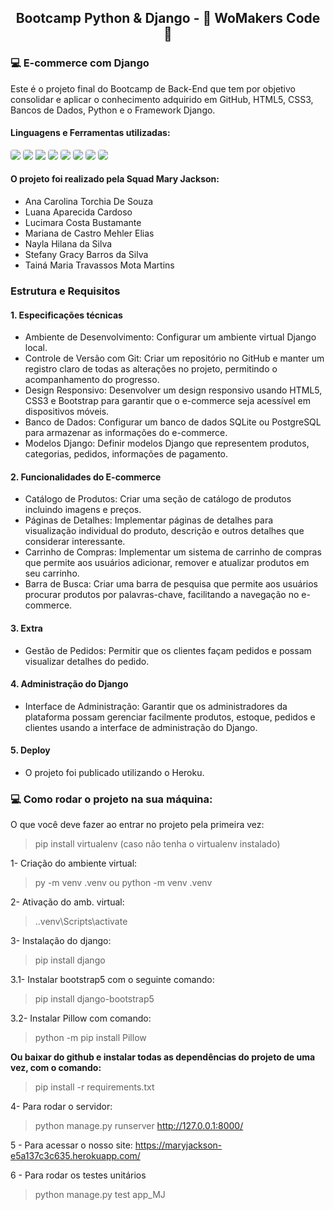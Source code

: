 <h2 style="text-align: center;">Bootcamp Python & Django - 🦋 WoMakers Code 🦋</h2>

### 💻 E-commerce com Django

Este é o projeto final do Bootcamp de Back-End que tem por objetivo consolidar e aplicar o conhecimento adquirido em GitHub, HTML5, CSS3, Bancos de Dados, Python e o Framework Django.

#### Linguagens e Ferramentas utilizadas:

<div>
<img src="https://img.shields.io/badge/Python-3776AB?style=for-the-badge&logo=python&logoColor=white" style="border-radius:4px"/>
<img src="https://img.shields.io/badge/Django-092E20?style=for-the-badge&logo=django&logoColor=white" style="border-radius:4px"/>
<img src="https://img.shields.io/badge/SQLite-07405E?style=for-the-badge&logo=sqlite&logoColor=white"/>
<img src="https://img.shields.io/badge/HTML5-E34F26?style=for-the-badge&logo=html5&logoColor=white" style="border-radius:4px"/>
<img src="https://img.shields.io/badge/Bootstrap-563D7C?style=for-the-badge&logo=bootstrap&logoColor=white" style="border-radius:4px"/>
<img src="https://img.shields.io/badge/CSS3-1572B6?style=for-the-badge&logo=css3&logoColor=white" style="border-radius:4px"/>
<img src="https://img.shields.io/badge/JavaScript-F7DF1E?style=for-the-badge&logo=javascript&logoColor=black" style="border-radius:4px"/>
<img src="https://img.shields.io/badge/Heroku-430098?style=for-the-badge&logo=heroku&logoColor=white" style="border-radius:4px"/>
</div>

#### O projeto foi realizado pela Squad Mary Jackson:

- Ana Carolina Torchia De Souza
- Luana Aparecida Cardoso
- Lucimara Costa Bustamante
- Mariana de Castro Mehler Elias
- Nayla Hilana da Silva
- Stefany Gracy Barros da Silva
- Tainá Maria Travassos Mota Martins

### Estrutura e Requisitos

#### 1. Especificações técnicas

- Ambiente de Desenvolvimento: Configurar um ambiente virtual
  Django local.
- Controle de Versão com Git: Criar um repositório no GitHub e manter um registro claro de todas as alterações no projeto, permitindo o acompanhamento do progresso.
- Design Responsivo: Desenvolver um design responsivo usando
  HTML5, CSS3 e Bootstrap para garantir que o e-commerce seja
  acessível em dispositivos móveis.
- Banco de Dados: Configurar um banco de dados SQLite ou
  PostgreSQL para armazenar as informações do e-commerce.
- Modelos Django: Definir modelos Django que representem produtos, categorias, pedidos, informações de pagamento.

#### 2. Funcionalidades do E-commerce

- Catálogo de Produtos: Criar uma seção de catálogo de produtos
  incluindo imagens e preços.
- Páginas de Detalhes: Implementar páginas de detalhes para
  visualização individual do produto, descrição e outros detalhes que considerar interessante.
- Carrinho de Compras: Implementar um sistema de carrinho de
  compras que permite aos usuários adicionar, remover e atualizar
  produtos em seu carrinho.
- Barra de Busca: Criar uma barra de pesquisa que permite aos
  usuários procurar produtos por palavras-chave, facilitando a
  navegação no e-commerce.

#### 3. Extra

- Gestão de Pedidos: Permitir que os clientes façam pedidos e possam visualizar detalhes do pedido.

#### 4. Administração do Django

- Interface de Administração: Garantir que os administradores da
  plataforma possam gerenciar facilmente produtos, estoque, pedidos e clientes usando a interface de administração do Django.

#### 5. Deploy

- O projeto foi publicado utilizando o Heroku.

### 💻 Como rodar o projeto na sua máquina:

O que você deve fazer ao entrar no projeto pela primeira vez:

> pip install virtualenv (caso não tenha o virtualenv instalado)

1- Criação do ambiente virtual:

> py -m venv .venv ou python -m venv .venv

2- Ativação do amb. virtual:

> .\.venv\Scripts\activate

3- Instalação do django:

> pip install django

3.1- Instalar bootstrap5 com o seguinte comando:

> pip install django-bootstrap5

3.2- Instalar Pillow com comando:

> python -m pip install Pillow

**Ou baixar do github e instalar todas as dependências do projeto de uma vez, com o comando:**

> pip install -r requirements.txt

4- Para rodar o servidor:

> python manage.py runserver
> http://127.0.0.1:8000/

5 - Para acessar o nosso site:
https://maryjackson-e5a137c3c635.herokuapp.com/

6 - Para rodar os testes unitários

> python manage.py test app_MJ
